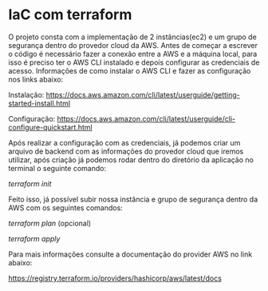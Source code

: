 # IaC com terraform


O projeto consta com a implementação de 2 instâncias(ec2) e um grupo de segurança dentro do provedor cloud da AWS. Antes de começar a escrever o código é necessário fazer a conexão entre a AWS e a máquina local, para isso é preciso ter o AWS CLI instalado e depois configurar as credenciais de acesso. Informações de como instalar o AWS CLI e fazer as configuração nos links abaixo:


Instalação:
https://docs.aws.amazon.com/cli/latest/userguide/getting-started-install.html


Configuração:
https://docs.aws.amazon.com/cli/latest/userguide/cli-configure-quickstart.html


Após realizar a configuração com as credenciais, já podemos criar um arquivo de backend com as informações do provedor cloud que iremos utilizar, após criação já podemos rodar dentro do diretório da aplicação no terminal o seguinte comando:


*terraform init*


Feito isso, já possível subir nossa instância e grupo de segurança dentro da AWS com os seguintes comandos:


*terraform plan* (opcional)


*terraform apply*


Para mais informações consulte a documentação do provider AWS no link abaixo:


https://registry.terraform.io/providers/hashicorp/aws/latest/docs



